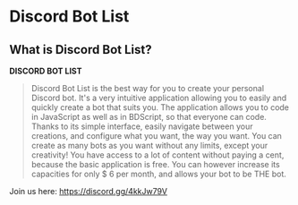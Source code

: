 # Discord Bot List

## What is Discord Bot List?
**DISCORD BOT LIST**

> Discord Bot List is the best way for you to create your personal Discord bot. It's a very intuitive application allowing you to easily and quickly create a bot that suits you. The application allows you to code in JavaScript as well as in BDScript, so that everyone can code.
Thanks to its simple interface, easily navigate between your creations, and configure what you want, the way you want. You can create as many bots as you want without any limits, except your creativity!
You have access to a lot of content without paying a cent, because the basic application is free. You can however increase its capacities for only $ 6 per month, and allows your bot to be THE bot.

Join us here: https://discord.gg/4kkJw79V
